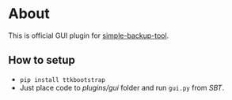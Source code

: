 # About
This is official GUI plugin for [simple-backup-tool](https://github.com/imKokoT/simple-backup-tool).

## How to setup
- ```pip install ttkbootstrap```
- Just place code to *plugins/gui* folder and run `gui.py` from *SBT*.
